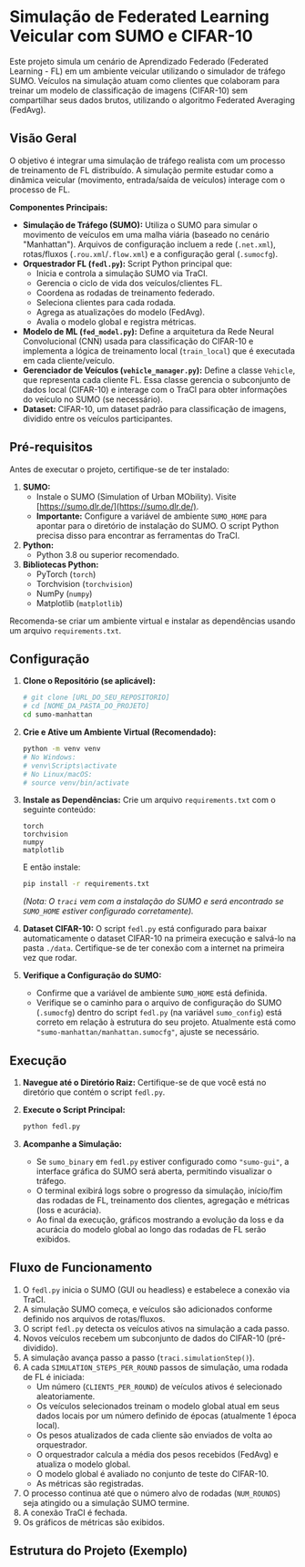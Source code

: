 # Simulação de Federated Learning Veicular com SUMO e CIFAR-10

Este projeto simula um cenário de Aprendizado Federado (Federated Learning - FL) em um ambiente veicular utilizando o simulador de tráfego SUMO. Veículos na simulação atuam como clientes que colaboram para treinar um modelo de classificação de imagens (CIFAR-10) sem compartilhar seus dados brutos, utilizando o algoritmo Federated Averaging (FedAvg).

## Visão Geral

O objetivo é integrar uma simulação de tráfego realista com um processo de treinamento de FL distribuído. A simulação permite estudar como a dinâmica veicular (movimento, entrada/saída de veículos) interage com o processo de FL.

**Componentes Principais:**

* **Simulação de Tráfego (SUMO):** Utiliza o SUMO para simular o movimento de veículos em uma malha viária (baseado no cenário "Manhattan"). Arquivos de configuração incluem a rede (`.net.xml`), rotas/fluxos (`.rou.xml`/`.flow.xml`) e a configuração geral (`.sumocfg`).
* **Orquestrador FL (`fedl.py`):** Script Python principal que:
    * Inicia e controla a simulação SUMO via TraCI.
    * Gerencia o ciclo de vida dos veículos/clientes FL.
    * Coordena as rodadas de treinamento federado.
    * Seleciona clientes para cada rodada.
    * Agrega as atualizações do modelo (FedAvg).
    * Avalia o modelo global e registra métricas.
* **Modelo de ML (`fed_model.py`):** Define a arquitetura da Rede Neural Convolucional (CNN) usada para classificação do CIFAR-10 e implementa a lógica de treinamento local (`train_local`) que é executada em cada cliente/veículo.
* **Gerenciador de Veículos (`vehicle_manager.py`):** Define a classe `Vehicle`, que representa cada cliente FL. Essa classe gerencia o subconjunto de dados local (CIFAR-10) e interage com o TraCI para obter informações do veículo no SUMO (se necessário).
* **Dataset:** CIFAR-10, um dataset padrão para classificação de imagens, dividido entre os veículos participantes.

## Pré-requisitos

Antes de executar o projeto, certifique-se de ter instalado:

1.  **SUMO:**
    * Instale o SUMO (Simulation of Urban MObility). Visite [https://sumo.dlr.de/](https://sumo.dlr.de/).
    * **Importante:** Configure a variável de ambiente `SUMO_HOME` para apontar para o diretório de instalação do SUMO. O script Python precisa disso para encontrar as ferramentas do TraCI.
2.  **Python:**
    * Python 3.8 ou superior recomendado.
3.  **Bibliotecas Python:**
    * PyTorch (`torch`)
    * Torchvision (`torchvision`)
    * NumPy (`numpy`)
    * Matplotlib (`matplotlib`)

Recomenda-se criar um ambiente virtual e instalar as dependências usando um arquivo `requirements.txt`.

## Configuração

1.  **Clone o Repositório (se aplicável):**
    ```bash
    # git clone [URL_DO_SEU_REPOSITORIO]
    # cd [NOME_DA_PASTA_DO_PROJETO]
    cd sumo-manhattan
    ```

2.  **Crie e Ative um Ambiente Virtual (Recomendado):**
    ```bash
    python -m venv venv
    # No Windows:
    # venv\Scripts\activate
    # No Linux/macOS:
    # source venv/bin/activate
    ```

3.  **Instale as Dependências:**
    Crie um arquivo `requirements.txt` com o seguinte conteúdo:
    ```text
    torch
    torchvision
    numpy
    matplotlib
    ```
    E então instale:
    ```bash
    pip install -r requirements.txt
    ```
    *(Nota: O `traci` vem com a instalação do SUMO e será encontrado se `SUMO_HOME` estiver configurado corretamente).*

4.  **Dataset CIFAR-10:**
    O script `fedl.py` está configurado para baixar automaticamente o dataset CIFAR-10 na primeira execução e salvá-lo na pasta `./data`. Certifique-se de ter conexão com a internet na primeira vez que rodar.

5.  **Verifique a Configuração do SUMO:**
    * Confirme que a variável de ambiente `SUMO_HOME` está definida.
    * Verifique se o caminho para o arquivo de configuração do SUMO (`.sumocfg`) dentro do script `fedl.py` (na variável `sumo_config`) está correto em relação à estrutura do seu projeto. Atualmente está como `"sumo-manhattan/manhattan.sumocfg"`, ajuste se necessário.

## Execução

1.  **Navegue até o Diretório Raiz:**
    Certifique-se de que você está no diretório que contém o script `fedl.py`.

2.  **Execute o Script Principal:**
    ```bash
    python fedl.py
    ```

3.  **Acompanhe a Simulação:**
    * Se `sumo_binary` em `fedl.py` estiver configurado como `"sumo-gui"`, a interface gráfica do SUMO será aberta, permitindo visualizar o tráfego.
    * O terminal exibirá logs sobre o progresso da simulação, início/fim das rodadas de FL, treinamento dos clientes, agregação e métricas (loss e acurácia).
    * Ao final da execução, gráficos mostrando a evolução da loss e da acurácia do modelo global ao longo das rodadas de FL serão exibidos.

## Fluxo de Funcionamento

1.  O `fedl.py` inicia o SUMO (GUI ou headless) e estabelece a conexão via TraCI.
2.  A simulação SUMO começa, e veículos são adicionados conforme definido nos arquivos de rotas/fluxos.
3.  O script `fedl.py` detecta os veículos ativos na simulação a cada passo.
4.  Novos veículos recebem um subconjunto de dados do CIFAR-10 (pré-dividido).
5.  A simulação avança passo a passo (`traci.simulationStep()`).
6.  A cada `SIMULATION_STEPS_PER_ROUND` passos de simulação, uma rodada de FL é iniciada:
    * Um número (`CLIENTS_PER_ROUND`) de veículos ativos é selecionado aleatoriamente.
    * Os veículos selecionados treinam o modelo global atual em seus dados locais por um número definido de épocas (atualmente 1 época local).
    * Os pesos atualizados de cada cliente são enviados de volta ao orquestrador.
    * O orquestrador calcula a média dos pesos recebidos (FedAvg) e atualiza o modelo global.
    * O modelo global é avaliado no conjunto de teste do CIFAR-10.
    * As métricas são registradas.
7.  O processo continua até que o número alvo de rodadas (`NUM_ROUNDS`) seja atingido ou a simulação SUMO termine.
8.  A conexão TraCI é fechada.
9.  Os gráficos de métricas são exibidos.

## Estrutura do Projeto (Exemplo)
